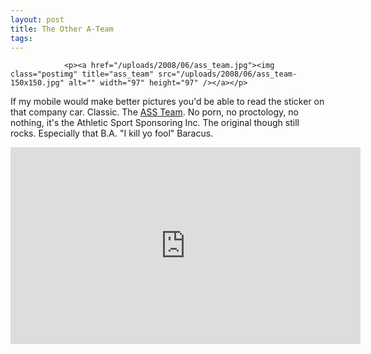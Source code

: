```yaml
---
layout: post
title: The Other A-Team
tags:
---
```



                <p><a href="/uploads/2008/06/ass_team.jpg"><img class="postimg" title="ass_team" src="/uploads/2008/06/ass_team-150x150.jpg" alt="" width="97" height="97" /></a></p>
<p>If my mobile would make better pictures you'd be able to read the sticker on that company car. Classic. The <a href="http://www.ass-team.at">ASS Team</a>. No porn, no proctology, no nothing, it's the Athletic Sport Sponsoring Inc. The original though still rocks. Especially that B.A. &quot;I kill yo fool&quot; Baracus.</p>
<iframe width="560" height="315" src="http://youtube.com/watch?v=2VcZT5f4SJk" frameborder="0" allowfullscreen></iframe>
